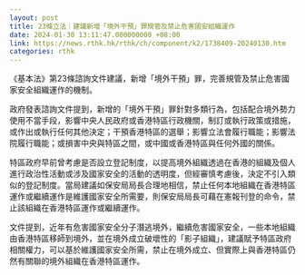 ```yaml
---
layout: post
title: 23條立法｜建議新增「境外干預」罪規管及禁止危害國安組織運作
date: 2024-01-30 13:11:47.000000000 +08:00
link: https://news.rthk.hk/rthk/ch/component/k2/1738409-20240130.htm
categories: rthk
---
```


《基本法》第23條諮詢文件建議，新增「境外干預」罪，完善規管及禁止危害國家安全組織運作的機制。

政府發表諮詢文件提到，新增的「境外干預」罪針對多類行為，包括配合境外勢力使用不當手段，影響中央人民政府或香港特區行政機關，制訂或執行政策或措施，或作出或執行任何其他決定；干預香港特區的選舉；影響立法會履行職能；影響法院履行職能；或損害中央與特區之間，或中國或香港特區與任何外國的關係。

特區政府早前曾考慮是否設立登記制度，以提高境外組織透過在香港的組織及個人進行政治性活動或涉及國家安全的活動的透明度，但經審慎考慮後，決定不引入類似的登記制度。當局建議如保安局局長合理地相信，禁止任何本地組織在香港特區運作或繼續運作是維護國家安全所需要，則保安局局長可藉在憲報刊登的命令，禁止該組織在香港特區運作或繼續運作。

文件提到，近年有危害國家安全分子潛逃境外，繼續危害國家安全，一些本地組織由香港特區移師到境外，並在境外成立破壞性的「影子組織」，建議賦予特區政府相關權力，可以基於維護國家安全所需，禁止在境外成立、但實際上與香港特區仍然有關聯的境外組織在香港特區運作。
